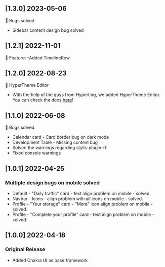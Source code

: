 ## [1.3.0] 2023-05-06

🐛 Bugs solved:

- Sidebar content design bug solved

## [1.2.1] 2022-11-01

🚀 Feature:
-Added TimelineRow

## [1.2.0] 2022-08-23

🚀 HyperTheme Editor

- With the help of the guys from Hyperting, we added HyperTheme Editor. You can check the docs [here]()!

## [1.1.0] 2022-06-08

🐛 Bugs solved:

- Calendar card - Card border bug on dark mode
- Development Table - Missing content bug
- Solved the warnings regarding stylis-plugin-rtl
- Fixed console warnings

## [1.0.1] 2022-04-25

### Multiple design bugs on mobile solved

- Default - "Daily traffic" card - text align problem on mobile - solved.
- Navbar - Icons - align problem with all icons on mobile - solved.
- Profile - "Your storage" card - "More" icon align problem on mobile - solved.
- Profile - "Complete your profile" card - text align problem on mobile - solved.

## [1.0.0] 2022-04-18

### Original Release

- Added Chakra UI as base framework
